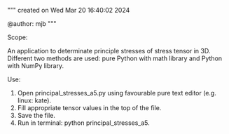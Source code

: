 """
created on Wed Mar 20 16:40:02 2024

@author: mjb
"""

Scope:

An application to determinate principle stresses of stress tensor in 3D.
Different two methods are used: pure Python with math library and Python with NumPy library.

Use:

1. Open principal_stresses_a5.py using favourable pure text editor (e.g. linux: kate).
2. Fill appropriate tensor values in the top of the file.
3. Save the file.
4. Run in terminal: python principal_stresses_a5.
